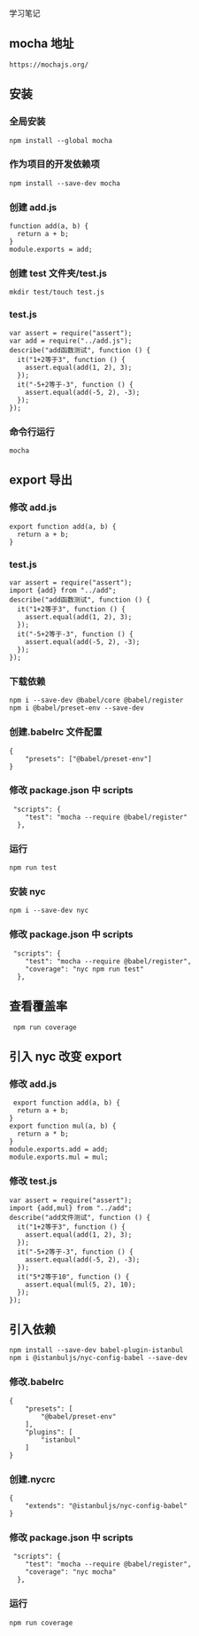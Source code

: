 学习笔记

## mocha 地址

```
https://mochajs.org/
```

## 安装

### 全局安装

```
npm install --global mocha
```

### 作为项目的开发依赖项

```
npm install --save-dev mocha
```

### 创建 add.js

```
function add(a, b) {
  return a + b;
}
module.exports = add;

```

### 创建 test 文件夹/test.js

```
mkdir test/touch test.js
```

### test.js

```
var assert = require("assert");
var add = require("../add.js");
describe("add函数测试", function () {
  it("1+2等于3", function () {
    assert.equal(add(1, 2), 3);
  });
  it("-5+2等于-3", function () {
    assert.equal(add(-5, 2), -3);
  });
});

```

### 命令行运行

```
mocha
```

## export 导出

### 修改 add.js

```
export function add(a, b) {
  return a + b;
}
```

### test.js

```
var assert = require("assert");
import {add} from "../add";
describe("add函数测试", function () {
  it("1+2等于3", function () {
    assert.equal(add(1, 2), 3);
  });
  it("-5+2等于-3", function () {
    assert.equal(add(-5, 2), -3);
  });
});
```

### 下载依赖

```
npm i --save-dev @babel/core @babel/register
npm i @babel/preset-env --save-dev
```

### 创建.babelrc 文件配置

```
{
    "presets": ["@babel/preset-env"]
}
```

### 修改 package.json 中 scripts

```
 "scripts": {
    "test": "mocha --require @babel/register"
  },
```

### 运行

```
npm run test
```

### 安装 nyc

```
npm i --save-dev nyc
```

### 修改 package.json 中 scripts

```
 "scripts": {
    "test": "mocha --require @babel/register",
    "coverage": "nyc npm run test"
  },
```

## 查看覆盖率

```
 npm run coverage
```

## 引入 nyc 改变 export

### 修改 add.js

```
 export function add(a, b) {
  return a + b;
}
export function mul(a, b) {
  return a * b;
}
module.exports.add = add;
module.exports.mul = mul;

```

### 修改 test.js

```
var assert = require("assert");
import {add,mul} from "../add";
describe("add文件测试", function () {
  it("1+2等于3", function () {
    assert.equal(add(1, 2), 3);
  });
  it("-5+2等于-3", function () {
    assert.equal(add(-5, 2), -3);
  });
  it("5*2等于10", function () {
    assert.equal(mul(5, 2), 10);
  });
});

```

## 引入依赖

```
npm install --save-dev babel-plugin-istanbul
npm i @istanbuljs/nyc-config-babel --save-dev
```

### 修改.babelrc

```
{
    "presets": [
        "@babel/preset-env"
    ],
    "plugins": [
        "istanbul"
    ]
}
```

### 创建.nycrc

```
{
    "extends": "@istanbuljs/nyc-config-babel"
}
```

### 修改 package.json 中 scripts

```
 "scripts": {
    "test": "mocha --require @babel/register",
    "coverage": "nyc mocha"
  },
```

### 运行

```
npm run coverage
```
